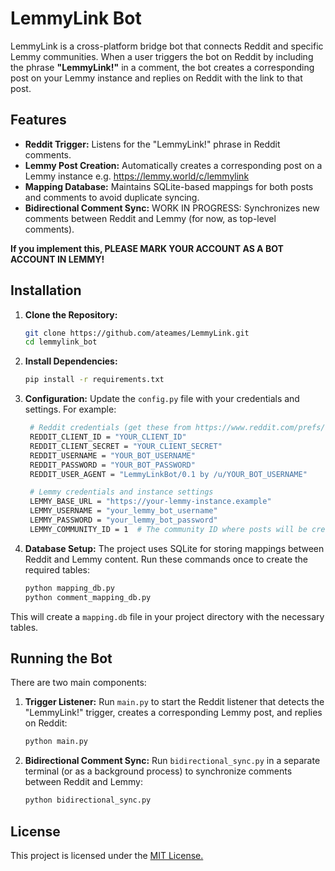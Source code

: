 # LemmyLink Bot

LemmyLink is a cross-platform bridge bot that connects Reddit and specific Lemmy communities. When a user triggers the bot on Reddit by including the phrase **"LemmyLink!"** in a comment, the bot creates a corresponding post on your Lemmy instance and replies on Reddit with the link to that post.

## Features

- **Reddit Trigger:** Listens for the "LemmyLink!" phrase in Reddit comments.
- **Lemmy Post Creation:** Automatically creates a corresponding post on a Lemmy instance e.g. https://lemmy.world/c/lemmylink
- **Mapping Database:** Maintains SQLite-based mappings for both posts and comments to avoid duplicate syncing.
- **Bidirectional Comment Sync:** WORK IN PROGRESS: Synchronizes new comments between Reddit and Lemmy (for now, as top-level comments).

**If you implement this, PLEASE MARK YOUR ACCOUNT AS A BOT ACCOUNT IN LEMMY!**

## Installation

1. **Clone the Repository:**

   ```bash
   git clone https://github.com/ateames/LemmyLink.git
   cd lemmylink_bot

2. **Install Dependencies:**
    ```bash
    pip install -r requirements.txt

4. **Configuration:**
Update the `config.py` file with your credentials and settings. For example:

   ```bash
    # Reddit credentials (get these from https://www.reddit.com/prefs/apps)
    REDDIT_CLIENT_ID = "YOUR_CLIENT_ID"
    REDDIT_CLIENT_SECRET = "YOUR_CLIENT_SECRET"
    REDDIT_USERNAME = "YOUR_BOT_USERNAME"
    REDDIT_PASSWORD = "YOUR_BOT_PASSWORD"
    REDDIT_USER_AGENT = "LemmyLinkBot/0.1 by /u/YOUR_BOT_USERNAME"

    # Lemmy credentials and instance settings
    LEMMY_BASE_URL = "https://your-lemmy-instance.example"
    LEMMY_USERNAME = "your_lemmy_bot_username"
    LEMMY_PASSWORD = "your_lemmy_bot_password"
    LEMMY_COMMUNITY_ID = 1  # The community ID where posts will be created

5. **Database Setup:**
The project uses SQLite for storing mappings between Reddit and Lemmy content.
Run these commands once to create the required tables:
    ```bash
    python mapping_db.py
    python comment_mapping_db.py
This will create a `mapping.db` file in your project directory with the necessary tables.

## Running the Bot
There are two main components:
1. **Trigger Listener:**
Run `main.py` to start the Reddit listener that detects the "LemmyLink!" trigger, creates a corresponding Lemmy post, and replies on Reddit:
    ```bash
    python main.py

2. **Bidirectional Comment Sync:**
Run `bidirectional_sync.py` in a separate terminal (or as a background process) to synchronize comments between Reddit and Lemmy:
    ```bash
    python bidirectional_sync.py

## License 
This project is licensed under the <a href="https://opensource.org/license/mit" target="_blank">MIT License.</a> 
